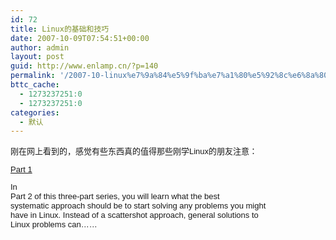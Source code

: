 ```yaml
---
id: 72
title: Linux的基础和技巧
date: 2007-10-09T07:54:51+00:00
author: admin
layout: post
guid: http://www.enlamp.cn/?p=140
permalink: '/2007-10-linux%e7%9a%84%e5%9f%ba%e7%a1%80%e5%92%8c%e6%8a%80%e5%b7%a7/'
bttc_cache:
  - 1273237251:0
  - 1273237251:0
categories:
  - 默认
---
```

<font face="Verdana, Arial, Helvetica" size="2"></p> 

<p>
  刚在网上看到的，感觉有些东西真的值得那些刚学Linux的朋友注意：
</p>

<p>
  <a href="http://www.linuxplanet.com/linuxplanet/tutorials/6423/1/" target="_blank">Part 1</a>
</p>

<p>
  <font face="Verdana, Arial, Helvetica" size="2">In<br /> Part 2 of this three-part series, you will learn what the best<br /> systematic approach should be to start solving any problems you might<br /> have in Linux. Instead of a scattershot approach, general solutions to<br /> Linux problems can……</p>